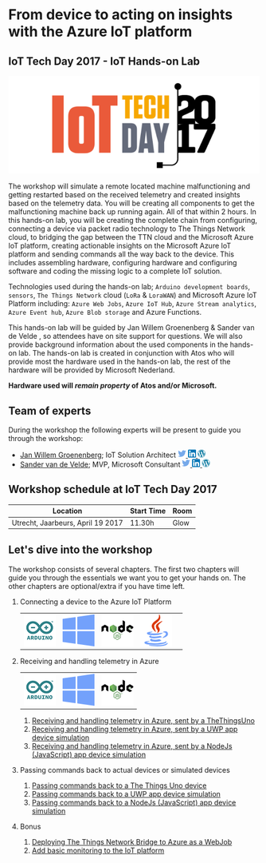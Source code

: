 # From device to acting on insights with the Azure IoT platform 
## IoT Tech Day 2017 - IoT Hands-on Lab

![IoT Tech Day 2017](img/logos/iottechday2017.png)

The workshop will simulate a remote located machine malfunctioning and getting restarted based on the received telemetry and created insights based on the telemetry data. You will be creating all components to get the malfunctioning machine back up running again. All of that within 2 hours.
In this hands-on lab, you will be creating the complete chain from configuring, connecting a device via packet radio technology to The Things Network cloud, to bridging the gap between the TTN cloud and the Microsoft Azure IoT platform, creating actionable insights on the Microsoft Azure IoT platform and sending commands all the way back to the device. This includes assembling hardware, configuring hardware and configuring software and coding the missing logic to a complete IoT solution.

Technologies used during the hands-on lab; `Arduino development boards`, `sensors`, `The Things Network` cloud (`LoRa` & `LoraWAN`) and Microsoft Azure IoT Platform including: `Azure Web Jobs`, `Azure IoT Hub`, `Azure Stream analytics`, `Azure Event hub`, `Azure Blob storage` and Azure Functions.

This hands-on lab will be guided by Jan Willem Groenenberg & Sander van de Velde , so attendees have on site support for questions. We will also provide background information about the used components in the hands-on lab. The hands-on lab is created in conjunction with Atos who will provide most the hardware used in the hands-on lab, the rest of the hardware will be provided by Microsoft Nederland. 

**Hardware used will *remain property* of Atos and/or Microsoft.**

## Team of experts

During the workshop the following experts will be present to guide you through the workshop:

- [Jan Willem Groenenberg](http://iottechday.nl/speakers/jan-willem-groenenberg/); IoT Solution Architect [ ![Twitter](img/social/twitter.png) ](https://twitter.com/jeeweetje) [ ![LinkedIn](img/social/linkedin.png) ](https://www.linkedin.com/in/jwgroenenberg/) [ ![LinkedIn](img/social/wordpress.png) ](https://jeeweetje.net)
- [Sander van de Velde](http://iottechday.nl/speakers/sander-van-de-velde/); MVP, Microsoft Consultant 
[ ![Twitter](img/social/twitter.png) ](https://twitter.com/svelde) [ ![LinkedIn](img/social/linkedin.png) ](https://www.linkedin.com/in/sandervandevelde/) [ ![LinkedIn](img/social/wordpress.png) ](https://sandervandevelde.wordpress.com)

## Workshop schedule at IoT Tech Day 2017

| Location | Start Time |  Room  |
| -------- | ---------- | ------ |
| Utrecht, Jaarbeurs, April 19 2017 | 11.30h | Glow |

## Let's dive into the workshop

The workshop consists of several chapters. The first two chapters will guide you through the essentials we want you to get your hands on. The other chapters are optional/extra if you have time left.

1. Connecting a device to the Azure IoT Platform

    |       |       |       |       |       |
    | :---: | :---: | :---: | :---: | :---: |
    | [![Getting started with the The Things Uno device and The Things Network](img/Options/arduino.png)](TheThingsNetwork.md) | [![Connecting to an IoT Hub using a UWP app device simulation](img/Options/windows.png)](UwpToIotHub.md) | [![Connecting to an IoT Hub using a NodeJs (JavaScript) app device simulation](img/Options/nodejs.png)](NodeJsToIotHub.md) | [![Connecting to an IoT Hub using a Java app device simulation](img/Options/java.png)](JavaToIotHub.md) |

2. Receiving and handling telemetry in Azure

    |       |       |       |
    | :---: | :---: | :---: |
    | ![The Things Network](img/Options/arduino.png) | ![Universal Windows Platform](img/Options/windows.png) | ![NodeJS](img/Options/nodejs.png) |

    1. [Receiving and handling telemetry in Azure, sent by a TheThingsUno](AzureTTN.md)
    1. [Receiving and handling telemetry in Azure, sent by a UWP app device simulation](AzureUWP.md)
    1. [Receiving and handling telemetry in Azure, sent by a NodeJs (JavaScript) app device simulation](AzureNodeJs.md)
3. Passing commands back to actual devices or simulated devices
    1. [Passing commands back to a The Things Uno device](CommandsTTN.md)
    2. [Passing commands back to a UWP app device simulation](CommandsUwp.md)
    3. [Passing commands back to a NodeJs (JavaScript) app device simulation](CommandsNodeJs.md)
4. Bonus
   1. [Deploying The Things Network Bridge to Azure as a WebJob](Webjob.md)
   2. [Add basic monitoring to the IoT platform](IoTPatformMonitoring.md)



